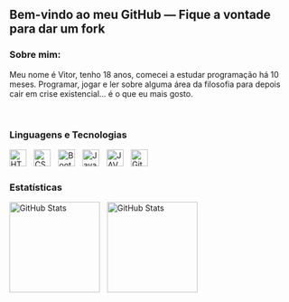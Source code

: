 
Bem-vindo ao meu GitHub — Fique a vontade para dar um fork 
---

### Sobre mim:

Meu nome é Vitor, tenho 18 anos, comecei a estudar programação há 10 meses. 
Programar, jogar e ler sobre alguma área da filosofia para depois cair em crise existencial... é o que eu mais gosto.

<br/>

### Linguagens e Tecnologias

<img 
    align="left"
    alt="HTML"
    title="HTML"
    width="30px"
    style="padding-right: 10px;"
    src="https://cdn.jsdelivr.net/gh/devicons/devicon@latest/icons/html5/html5-original.svg" 
/>
<img 
    align="left"
    alt="CSS"
    title="CSS"
    width="30px"
    style="padding-right: 10px;" 
    src="https://cdn.jsdelivr.net/gh/devicons/devicon@latest/icons/css3/css3-original.svg" 
/>
<img 
align="left"
alt="BootStrap"
title="BootStrap"
width="30px"
style="padding-right: 10px;" 
src="https://cdn.jsdelivr.net/gh/devicons/devicon@latest/icons/bootstrap/bootstrap-original.svg"
/>

<img 
align="left"
alt="JavaScipt"
title="JavaScipt"
width="30px"
style="padding-right: 10px;" 
src="https://cdn.jsdelivr.net/gh/devicons/devicon@latest/icons/javascript/javascript-original.svg" 
/>

<img
align="left"
alt="JAVA"
title="JAVA"
width="30px"
style="padding-right: 10px"
src="https://cdn.jsdelivr.net/gh/devicons/devicon@latest/icons/java/java-original-wordmark.svg"
/>
<img
align="left"
alt="GitHub Stats"
Height="30"
style="padding-right: 10px"
src="https://cdn.jsdelivr.net/gh/devicons/devicon@latest/icons/react/react-original.svg"     
/>
<br/>
<br/>

### Estatísticas
<p>
<img
align="left"
alt="GitHub Stats"
Height="160"
style="padding-right: 10px"
src="https://github-readme-stats.vercel.app/api?username=ViBurnier&show_icons=true&theme=tokyonight&include_all_commits=true&locale=pt-br"
/>
</p>
<p>
<img
 align="left"
 alt="GitHub Stats"
 Height="160"
 style="padding-right 10px"
 src="https://github-readme-stats.vercel.app/api/top-langs/?username=ViBurnier&theme=tokyonight&custom_title=Tecnologia&layout=compact"
 /> 
</p>

